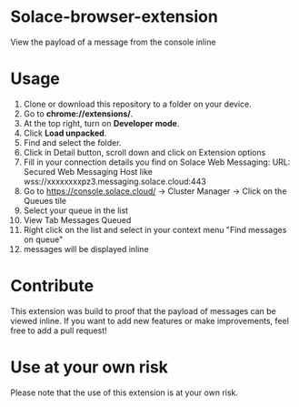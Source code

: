 # Solace-browser-extension
View the payload of a message from the console inline

# Usage
1.  Clone or download this repository to a folder on your device.
2.  Go to  **chrome://extensions/**.
3.  At the top right, turn on  **Developer mode**.
4.  Click  **Load unpacked**.
5.  Find and select the folder.
6. Click in Detail button, scroll down and click on Extension options
7. Fill in your connection details you find on Solace Web Messaging:
URL: Secured Web Messaging Host like wss://xxxxxxxxpz3.messaging.solace.cloud:443
8. Go to https://console.solace.cloud/ -> Cluster Manager -> Click on the Queues tile
9. Select your queue in the list 
10. View Tab Messages Queued
11. Right click on the list and select in your context menu "Find messages on queue"
13. messages will be displayed inline 

# Contribute
This extension was build to proof that the payload of messages can be viewed inline. If you want to add new features or make improvements, feel free to add a pull request!

# Use at your own risk
Please note that the use of this extension is at your own risk.